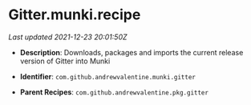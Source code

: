 # Gitter.munki.recipe

_Last updated 2021-12-23 20:01:50Z_

- **Description**: Downloads, packages and imports the current release version of Gitter into Munki

- **Identifier**: `com.github.andrewvalentine.munki.gitter`

- **Parent Recipes**: `com.github.andrewvalentine.pkg.gitter`

